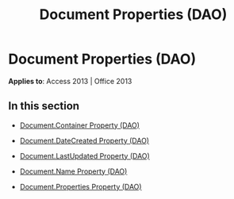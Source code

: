 ﻿---
title: Document Properties (DAO)
TOCTitle: Properties
ms:assetid: 44c2192b-1dab-482c-9952-7fdae549c228
ms:mtpsurl: https://msdn.microsoft.com/library/Dn124584(v=office.15)
ms:contentKeyID: 52072207
ms.date: 09/18/2015
mtps_version: v=office.15
---

# Document Properties (DAO)


**Applies to**: Access 2013 | Office 2013

## In this section

  - [Document.Container Property (DAO)](document-container-property-dao.md)

  - [Document.DateCreated Property (DAO)](document-datecreated-property-dao.md)

  - [Document.LastUpdated Property (DAO)](document-lastupdated-property-dao.md)

  - [Document.Name Property (DAO)](document-name-property-dao.md)

  - [Document.Properties Property (DAO)](document-properties-property-dao.md)

